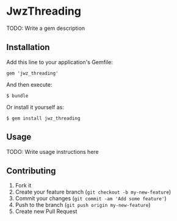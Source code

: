 # JwzThreading

TODO: Write a gem description

## Installation

Add this line to your application's Gemfile:

    gem 'jwz_threading'

And then execute:

    $ bundle

Or install it yourself as:

    $ gem install jwz_threading

## Usage

TODO: Write usage instructions here

## Contributing

1. Fork it
2. Create your feature branch (`git checkout -b my-new-feature`)
3. Commit your changes (`git commit -am 'Add some feature'`)
4. Push to the branch (`git push origin my-new-feature`)
5. Create new Pull Request
